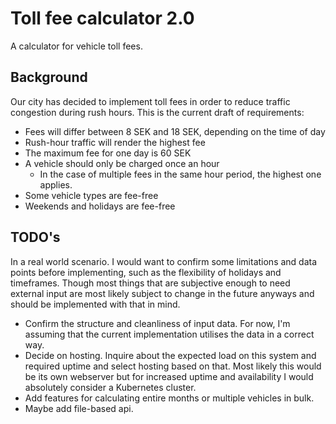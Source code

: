 # Toll fee calculator 2.0

A calculator for vehicle toll fees.

## Background

Our city has decided to implement toll fees in order to reduce traffic congestion during rush hours.
This is the current draft of requirements:

-   Fees will differ between 8 SEK and 18 SEK, depending on the time of day
-   Rush-hour traffic will render the highest fee
-   The maximum fee for one day is 60 SEK
-   A vehicle should only be charged once an hour
    -   In the case of multiple fees in the same hour period, the highest one applies.
-   Some vehicle types are fee-free
-   Weekends and holidays are fee-free

## TODO's

In a real world scenario. I would want to confirm some limitations and data points before implementing, such as the flexibility of holidays and timeframes.
Though most things that are subjective enough to need external input are most likely subject to change in the future anyways and should be implemented with that in mind.

-   Confirm the structure and cleanliness of input data. For now, I'm assuming that the current implementation utilises the data in a correct way.
-   Decide on hosting. Inquire about the expected load on this system and required uptime and select hosting based on that. Most likely this would be its own webserver but for increased uptime and availability I would absolutely consider a Kubernetes cluster.
-   Add features for calculating entire months or multiple vehicles in bulk.
-   Maybe add file-based api.
